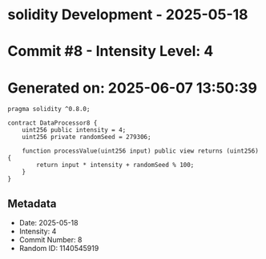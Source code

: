 ﻿# solidity Development - 2025-05-18
# Commit #8 - Intensity Level: 4
# Generated on: 2025-06-07 13:50:39
```solidity
pragma solidity ^0.8.0;

contract DataProcessor8 {
    uint256 public intensity = 4;
    uint256 private randomSeed = 279306;

    function processValue(uint256 input) public view returns (uint256) {
        return input * intensity + randomSeed % 100;
    }
}
```
## Metadata
- Date: 2025-05-18
- Intensity: 4
- Commit Number: 8
- Random ID: 1140545919
